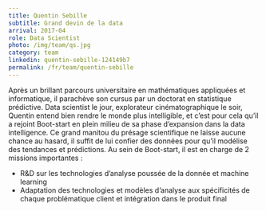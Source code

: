 ```yaml
---
title: Quentin Sebille
subtitle: Grand devin de la data
arrival: 2017-04
role: Data Scientist
photo: /img/team/qs.jpg
category: team
linkedin: quentin-sebille-124149b7
permalink: /fr/team/quentin-sebille
---
```

Après un brillant parcours universitaire en mathématiques appliquées et informatique, il parachève son cursus par un doctorat en statistique prédictive. Data scientist le jour, explorateur cinématographique le soir, Quentin entend bien rendre le monde plus intelligible, et c’est pour cela qu’il a rejoint Boot-start en plein milieu de sa phase d’expansion dans la data intelligence.
Ce grand manitou du présage scientifique ne laisse aucune chance au hasard, il suffit de lui confier des données pour qu’il modélise des tendances et prédictions. Au sein de Boot-start, il est en charge de 2 missions importantes :

* R&D sur les technologies d’analyse poussée de la donnée et machine learning
* Adaptation des technologies et modèles d’analyse aux spécificités de chaque problématique client et intégration dans le produit final
